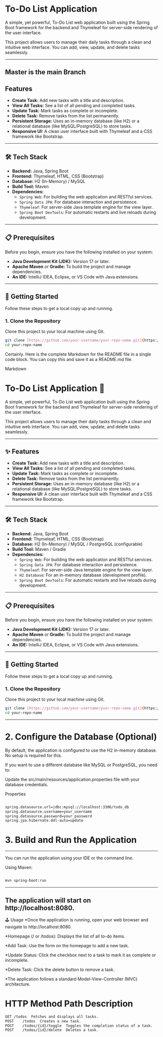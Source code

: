 # To-Do List Application 

A simple, yet powerful, To-Do List web application built using the Spring Boot framework for the backend and Thymeleaf for server-side rendering of the user interface.

This project allows users to manage their daily tasks through a clean and intuitive web interface. You can add, view, update, and delete tasks seamlessly.

---
Master is the main Branch
---


## Features

* **Create Task:** Add new tasks with a title and description.
* **View All Tasks:** See a list of all pending and completed tasks.
* **Update Task:** Mark tasks as complete or incomplete.
* **Delete Task:** Remove tasks from the list permanently.
* **Persistent Storage:** Uses an in-memory database (like H2) or a relational database (like MySQL/PostgreSQL) to store tasks.
* **Responsive UI:** A clean user interface built with Thymeleaf and a CSS framework like Bootstrap.

---

## 🛠️ Tech Stack

* **Backend:** Java, Spring Boot
* **Frontend:** Thymeleaf, HTML, CSS (Bootstrap)
* **Database:** H2 (In-Memory) / MySQL
* **Build Tool:** Maven 
* **Dependencies:**
    * `Spring Web`: For building the web application and RESTful services.
    * `Spring Data JPA`: For database interaction and persistence.
    * `Thymeleaf`: For server-side Java template engine for the view layer.
    * `Spring Boot DevTools`: For automatic restarts and live reloads during development.

---

## 📋 Prerequisites

Before you begin, ensure you have the following installed on your system:

* **Java Development Kit (JDK):** Version 17 or later.
* **Apache Maven** or **Gradle:** To build the project and manage dependencies.
* **An IDE:** IntelliJ IDEA, Eclipse, or VS Code with Java extensions.

---

## 🚀 Getting Started

Follow these steps to get a local copy up and running.

### 1. Clone the Repository

Clone this project to your local machine using Git.

```bash
git clone [https://github.com/your-username/your-repo-name.git](https://github.com/VinayakNaganur/TodoList.git)
cd your-repo-name

```

Certainly. Here is the complete Markdown for the README file in a single code block. You can copy this and save it as a README.md file.

Markdown

# To-Do List Application 📝

A simple, yet powerful, To-Do List web application built using the Spring Boot framework for the backend and Thymeleaf for server-side rendering of the user interface.

This project allows users to manage their daily tasks through a clean and intuitive web interface. You can add, view, update, and delete tasks seamlessly.

---

## ✨ Features

* **Create Task:** Add new tasks with a title and description.
* **View All Tasks:** See a list of all pending and completed tasks.
* **Update Task:** Mark tasks as complete or incomplete.
* **Delete Task:** Remove tasks from the list permanently.
* **Persistent Storage:** Uses an in-memory database (like H2) or a relational database (like MySQL/PostgreSQL) to store tasks.
* **Responsive UI:** A clean user interface built with Thymeleaf and a CSS framework like Bootstrap.

---

## 🛠️ Tech Stack

* **Backend:** Java, Spring Boot
* **Frontend:** Thymeleaf, HTML, CSS (Bootstrap)
* **Database:** H2 (In-Memory) / MySQL / PostgreSQL (configurable)
* **Build Tool:** Maven / Gradle
* **Dependencies:**
    * `Spring Web`: For building the web application and RESTful services.
    * `Spring Data JPA`: For database interaction and persistence.
    * `Thymeleaf`: For server-side Java template engine for the view layer.
    * `H2 Database`: For an in-memory database (development profile).
    * `Spring Boot DevTools`: For automatic restarts and live reloads during development.

---

## 📋 Prerequisites

Before you begin, ensure you have the following installed on your system:

* **Java Development Kit (JDK):** Version 17 or later.
* **Apache Maven** or **Gradle:** To build the project and manage dependencies.
* **An IDE:** IntelliJ IDEA, Eclipse, or VS Code with Java extensions.

---

## 🚀 Getting Started

Follow these steps to get a local copy up and running.

### 1. Clone the Repository

Clone this project to your local machine using Git.

```bash
git clone [https://github.com/your-username/your-repo-name.git](https://github.com/your-username/your-repo-name.git)
cd your-repo-name
```
---
# 2. Configure the Database (Optional)
 By default, the application is configured to use the H2 in-memory database. No setup is required for this.

If you want to use a different database like MySQL or PostgreSQL, you need to:

Update the src/main/resources/application.properties file with your database credentials.

Properties
```bash

spring.datasource.url=jdbc:mysql://localhost:3306/todo_db
spring.datasource.username=your_username
spring.datasource.password=your_password
spring.jpa.hibernate.ddl-auto=update

```

 # 3. Build and Run the Application
 ---
You can run the application using your IDE or the command line.

Using Maven:

```Bash

mvn spring-boot:run
```
---
The application will start on http://localhost:8080.
---

🕹️ Usage
*Once the application is running, open your web browser and navigate to http://localhost:8080.

*Homepage (/ or /todos): Displays the list of all to-do items.

*Add Task: Use the form on the homepage to add a new task.

*Update Status: Click the checkbox next to a task to mark it as complete or incomplete.

*Delete Task: Click the delete button to remove a task.

*The application follows a standard Model-View-Controller (MVC) architecture.

# HTTP Method	Path	Description
```bash
GET	/todos	Fetches and displays all tasks.
POST	/todos	Creates a new task.
POST	/todos/{id}/toggle	Toggles the completion status of a task.
POST	/todos/{id}/delete	Deletes a task.
```
